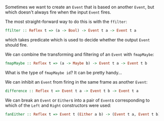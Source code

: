 Sometimes we want to create an `Event` that is based on another `Event`, but which doesn't always fire when the input `Event` fires.

The most straight-forward way to do this is with the `ffilter`:
```haskell
ffilter :: Reflex t => (a -> Bool) -> Event t a -> Event t a
```
which takes predicate which is used to decide whether the output `Event` should fire.

<div id="exercise-ffilter"></div>

We can combine the transforming and filtering of an `Event` with `fmapMaybe`:
```haskell
fmapMaybe :: Reflex t => (a -> Maybe b) -> Event t a -> Event t b
```

What is the type of `fmapMaybe id`?
It can be pretty handy...

We can inhibit an `Event` from firing in the same frame as another `Event`:
```haskell
difference :: Reflex t => Event t a -> Event t b -> Event t a
```

We can break an `Event` or `Either`s into a pair of `Event`s corresponding to which of the `Left` and `Right` constructors were used:
```haskell
fanEither :: Reflex t => Event t (Either a b) -> (Event t a, Event t b)
```

<div id="exercise-fmapMaybe"></div>

